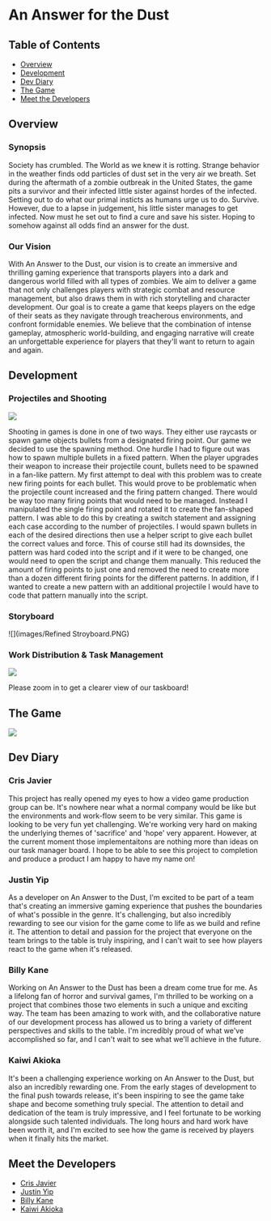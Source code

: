 # An Answer for the Dust

## Table of Contents
- [Overview](#overview)
- [Development](#development)
- [Dev Diary](#dev-diary)
- [The Game](#the-game)
- [Meet the Developers](#meet-the-developers)


## Overview

### Synopsis
Society has crumbled. The World as we knew it is rotting. Strange behavior in the weather finds odd particles of dust set in the very air we breath. Set during the aftermath of a zombie outbreak in the United States, the game pits a survivor and their infected little sister against hordes of the infected. Setting out to do what our primal insticts as humans urge us to do. Survive. However, due to a lapse in judgement, his little sister manages to get infected. Now must he set out to find a cure and save his sister. Hoping to somehow against all odds find an answer for the dust.

### Our Vision
With An Answer to the Dust, our vision is to create an immersive and thrilling gaming experience that transports players into a dark and dangerous world filled with all types of zombies. We aim to deliver a game that not only challenges players with strategic combat and resource management, but also draws them in with rich storytelling and character development. Our goal is to create a game that keeps players on the edge of their seats as they navigate through treacherous environments, and confront formidable enemies. We believe that the combination of intense gameplay, atmospheric world-building, and engaging narrative will create an unforgettable experience for players that they'll want to return to again and again.

## Development

### Projectiles and Shooting

![](images/shooting-and-projectiles.png)

Shooting in games is done in one of two ways. They either use raycasts or spawn game objects bullets from a designated firing point. Our game we decided to use the spawning method. One hurdle I had to figure out was how to spawn multiple bullets in a fixed pattern. When the player upgrades their weapon to increase their projectile count, bullets need to be spawned in a fan-like pattern. My first attempt to deal with this problem was to create new firing points for each bullet. This would prove to be problematic when the projectile count increased and the firing pattern changed. There would be way too many firing points that would need to be managed. Instead I manipulated the single firing point and rotated it to create the fan-shaped pattern. I was able to do this by creating a switch statement and assigning each case according to the number of projectiles. I would spawn bullets in each of the desired directions then use a helper script to give each bullet the correct values and force. This of course still had its downsides, the pattern was hard coded into the script and if it were to be changed, one would need to open the script and change them manually. This reduced the amount of firing points to just one and removed the need to create more than a dozen different firing points for the different patterns. In addition, if I wanted to create a new pattern with an additional projectile I would have to code that pattern manually into the script.


### Storyboard

![](images/Refined Stroyboard.PNG)

### Work Distribution & Task Management

![](images/canvas-zombie.png)

Please zoom in to get a clearer view of our taskboard!

## The Game

![](https://dustpending.github.io/pending.zombies.io/)

## Dev Diary

### Cris Javier

This project has really opened my eyes to how a video game production group can be. It's nowhere near what a normal company would be like but the environments and work-flow seem to be very similar. This game is looking to be very fun yet challenging. We're working very hard on making the underlying themes of 'sacrifice' and 'hope' very apparent. However, at the current moment those implementaitons are nothing more than ideas on our task manager board. I hope to be able to see this project to completion and produce a product I am happy to have my name on!

### Justin Yip

As a developer on An Answer to the Dust, I'm excited to be part of a team that's creating an immersive gaming experience that pushes the boundaries of what's possible in the genre. It's challenging, but also incredibly rewarding to see our vision for the game come to life as we build and refine it. The attention to detail and passion for the project that everyone on the team brings to the table is truly inspiring, and I can't wait to see how players react to the game when it's released.

### Billy Kane

Working on An Answer to the Dust has been a dream come true for me. As a lifelong fan of horror and survival games, I'm thrilled to be working on a project that combines those two elements in such a unique and exciting way. The team has been amazing to work with, and the collaborative nature of our development process has allowed us to bring a variety of different perspectives and skills to the table. I'm incredibly proud of what we've accomplished so far, and I can't wait to see what we'll achieve in the future.

### Kaiwi Akioka

It's been a challenging experience working on An Answer to the Dust, but also an incredibly rewarding one. From the early stages of development to the final push towards release, it's been inspiring to see the game take shape and become something truly special. The attention to detail and dedication of the team is truly impressive, and I feel fortunate to be working alongside such talented individuals. The long hours and hard work have been worth it, and I'm excited to see how the game is received by players when it finally hits the market.

## Meet the Developers

- [Cris Javier](https://crisjavier.github.io/)
- [Justin Yip](https://jyip808.github.io/)
- [Billy Kane](link-to-somewhere)
- [Kaiwi Akioka](https://kakioka.github.io/)
